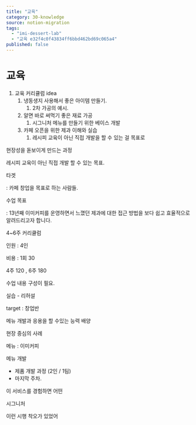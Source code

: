 ```yaml
---
title: "교육"
category: 30-knowledge
source: notion-migration
tags:
  - "imi-dessert-lab"
  - "교육 e32f4c0f43834ff6bbd462bd69c065a4"
published: false
---
```


# 교육

1. 교육 커리큘럼 idea
   1. 냉동생지 사용해서 좋은 아이템 만들기.
      1. 2차 가공의 예시.
   2. 알면 바로 써먹기 좋은 재료 가공
      1. 시그니처 메뉴를 만들기 위한 베이스 개발
   3. 카페 오픈을 위한 제과 이해와 실습
      1. 레시피 교육이 아닌 직접 개발을 할 수 있는 걸 목표로

현장성을 돋보이게 만드는 과정

레시피 교육이 아닌 직접 개발 할 수 있는 목표.

타겟

: 카페 창업을 목표로 하는 사람들.

수업 목표

: 13년째 이미커피를 운영하면서 느꼈던 제과에 대한 접근 방법을 보다 쉽고 효율적으로 알려드리고자 합니다.

4~6주 커리큘럼

인원 : 4인

비용 : 1회 30

4주 120 , 6주 180

수업 내용 구성이 필요.

실습 - 리허설

target : 창업반

메뉴 개발과 응용을 할 수있는 능력 배양

현장 중심의 사례

메뉴 : 이미커피

메뉴 개발

* 제품 개발 과정 (2인 / 1팀)
* 마지막 주차.

이 서비스를 경험하면 어떤

시그니처

이런 시행 착오가 있었어
